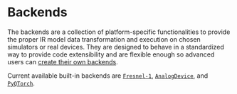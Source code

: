# Backends

The backends are a collection of platform-specific functionalities to provide the proper IR model data transformation and execution on chosen simulators or real devices. They are designed to behave in a standardized way to provide code extensibility and are flexible enough so advanced users can [create their own backends](backend_creation.md).

Current available built-in backends are [`Fresnel-1`](../api/backends/fresnel1/index.md), [`AnalogDevice`](../api/backends/analog/index.md), and [`PyQTorch`](../api/backends/pyqtorch/index.md).

